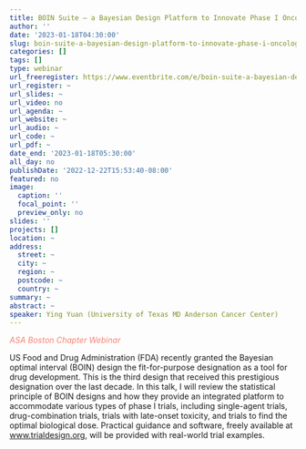 ```yaml
---
title: BOIN Suite – a Bayesian Design Platform to Innovate Phase I Oncology Trials
author: ''
date: '2023-01-18T04:30:00'
slug: boin-suite-a-bayesian-design-platform-to-innovate-phase-i-oncology-trials
categories: []
tags: []
type: webinar
url_freeregister: https://www.eventbrite.com/e/boin-suite-a-bayesian-design-platform-to-innovate-phase-i-oncology-trials-tickets-482708442947
url_register: ~
url_slides: ~
url_video: no
url_agenda: ~
url_website: ~
url_audio: ~
url_code: ~
url_pdf: ~
date_end: '2023-01-18T05:30:00'
all_day: no
publishDate: '2022-12-22T15:53:40-08:00'
featured: no
image:
  caption: ''
  focal_point: ''
  preview_only: no
slides: ''
projects: []
location: ~
address:
  street: ~
  city: ~
  region: ~
  postcode: ~
  country: ~
summary: ~
abstract: ~
speaker: Ying Yuan (University of Texas MD Anderson Cancer Center)
---
```

<span style="color: salmon;">*ASA Boston Chapter Webinar*</span>

<!--more-->
US Food and Drug Administration (FDA) recently granted the Bayesian optimal interval (BOIN) design the fit-for-purpose designation as a tool for drug development. This is the third design that received this prestigious designation over the last decade. In this talk, I will review the statistical principle of BOIN designs and how they provide an integrated platform to accommodate various types of phase I trials, including single-agent trials, drug-combination trials, trials with late-onset toxicity, and trials to find the optimal biological dose. Practical guidance and software, freely available at www.trialdesign.org, will be provided with real-world trial examples.